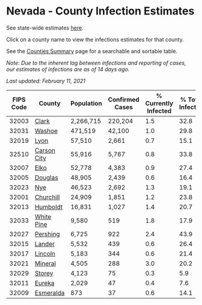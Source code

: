 # Nevada - County Infection Estimates

See state-wide estimates [here](/infections/us-nv).

Click on a county name to view the infections estimates for that county.

See the [Counties Summary](/infections/summary-counties) page for a searchable and sortable table.

*Note: Due to the inherent lag between infections and reporting of cases, our estimates of infections are as of 14 days ago.*

*Last updated: February 11, 2021*

|   FIPS Code |                     County |   Population |   Confirmed Cases |   % Currently Infected |   % Total Infected |
|-------------|----------------------------|--------------|-------------------|------------------------|--------------------|
|       32003 |             [Clark](clark) |    2,266,715 |           220,204 |                    1.5 |               32.8 |
|       32031 |           [Washoe](washoe) |      471,519 |            42,100 |                    1.0 |               29.8 |
|       32019 |               [Lyon](lyon) |       57,510 |             2,661 |                    0.7 |               15.1 |
|       32510 | [Carson City](carson-city) |       55,916 |             5,767 |                    0.8 |               33.8 |
|       32007 |               [Elko](elko) |       52,778 |             4,383 |                    0.9 |               27.4 |
|       32005 |         [Douglas](douglas) |       48,905 |             2,439 |                    0.6 |               16.4 |
|       32023 |                 [Nye](nye) |       46,523 |             2,692 |                    1.3 |               19.1 |
|       32001 |     [Churchill](churchill) |       24,909 |             1,851 |                    1.2 |               23.8 |
|       32013 |       [Humboldt](humboldt) |       16,831 |             1,027 |                    1.4 |               20.7 |
|       32033 |   [White Pine](white-pine) |        9,580 |               519 |                    1.8 |               17.9 |
|       32027 |       [Pershing](pershing) |        6,725 |               922 |                    2.4 |               43.9 |
|       32015 |           [Lander](lander) |        5,532 |               439 |                    0.6 |               26.4 |
|       32017 |         [Lincoln](lincoln) |        5,183 |               344 |                    0.6 |               21.4 |
|       32021 |         [Mineral](mineral) |        4,505 |               288 |                    3.0 |               20.2 |
|       32029 |           [Storey](storey) |        4,123 |                75 |                    0.3 |                5.9 |
|       32011 |           [Eureka](eureka) |        2,029 |                47 |                    0.4 |                7.6 |
|       32009 |     [Esmeralda](esmeralda) |          873 |                37 |                    0.6 |               14.1 |